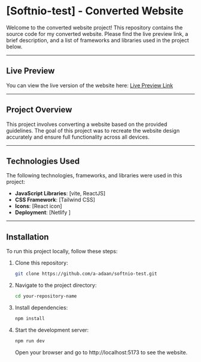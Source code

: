# [Softnio-test] - Converted Website

Welcome to the converted website project! This repository contains the source code for my converted website. Please find the live preview link, a brief description, and a list of frameworks and libraries used in the project below.

---

## Live Preview

You can view the live version of the website here: [Live Preview Link](https://softnio-test.netlify.app/)

---

## Project Overview

This project involves converting a website based on the provided guidelines. The goal of this project was to recreate the website design accurately and ensure full functionality across all devices.

---

## Technologies Used

The following technologies, frameworks, and libraries were used in this project:

- **JavaScript Libraries**: [vite, ReactJS]
- **CSS Framework**: [Tailwind CSS]
- **Icons**: [React icon]
- **Deployment**: [Netlify ]

---

## Installation

To run this project locally, follow these steps:

1. Clone this repository:
   ```bash
   git clone https://github.com/a-adaan/softnio-test.git
   ```
2. Navigate to the project directory:

   ```bash
   cd your-repository-name
   ```

3. Install dependencies:
   ```bash
   npm install
   ```
4. Start the development server:
   ```bash
   npm run dev
   ```
   Open your browser and go to http://localhost:5173 to see the website.

